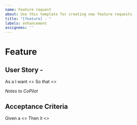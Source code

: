 ```yaml
---
name: Feature request
about: Use this template for creating new feature requests
title: "[feature] - "
labels: enhancement
assignees: ''
---
```


# Feature

## User Story - 

As a <user>
I want <>
So that <>

_Notes to CoPilot_


## Acceptance Criteria

Given a <>
Then it <>
